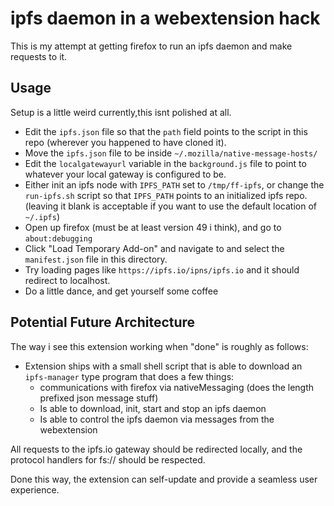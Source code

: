 # ipfs daemon in a webextension hack

This is my attempt at getting firefox to run an ipfs daemon and make requests to it.

## Usage
Setup is a little weird currently,this isnt polished at all.

- Edit the `ipfs.json` file so that the `path` field points to the script in this repo (wherever you happened to have cloned it).
- Move the `ipfs.json` file to be inside `~/.mozilla/native-message-hosts/`
- Edit the `localgatewayurl` variable in the `background.js` file to point to whatever your local gateway is configured to be.
- Either init an ipfs node with `IPFS_PATH` set to `/tmp/ff-ipfs`, or change the `run-ipfs.sh` script so that `IPFS_PATH` points to an initialized ipfs repo. (leaving it blank is acceptable if you want to use the default location of `~/.ipfs`)
- Open up firefox (must be at least version 49 i think), and go to `about:debugging`
- Click "Load Temporary Add-on" and navigate to and select the `manifest.json` file in this directory.
- Try loading pages like `https://ipfs.io/ipns/ipfs.io` and it should redirect to localhost.
- Do a little dance, and get yourself some coffee

## Potential Future Architecture
The way i see this extension working when "done" is roughly as follows:
- Extension ships with a small shell script that is able to download an `ipfs-manager` type program that does a few things:
	- communications with firefox via nativeMessaging (does the length prefixed json message stuff)
	- Is able to download, init, start and stop an ipfs daemon
	- Is able to control the ipfs daemon via messages from the webextension

All requests to the ipfs.io gateway should be redirected locally, and the protocol handlers for fs:// should be respected.

Done this way, the extension can self-update and provide a seamless user experience. 
